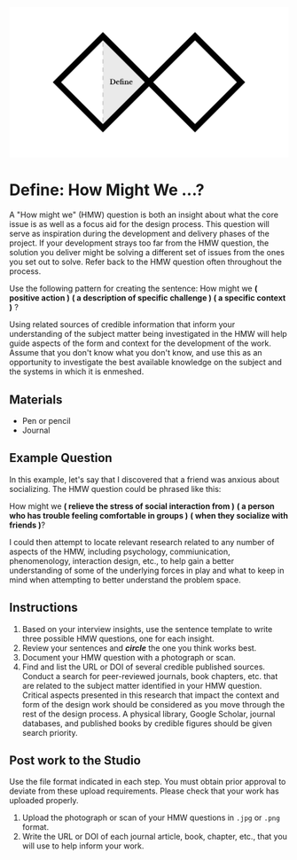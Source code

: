 ![Double Diamond Define Phase graphic](/assets/dd-process-define-1200px@2x.png)

# Define: How Might We ...?

A "How might we" \(HMW\) question is both an insight about what the core issue is as well as a focus aid for the design process. This question will serve as inspiration during the development and delivery phases of the project. If your development strays too far from the HMW question, the solution you deliver might be solving a different set of issues from the ones you set out to solve. Refer back to the HMW question often throughout the process.

Use the following pattern for creating the sentence: How might we **\( positive action \)** **\( a description of specific challenge \) \( a specific context \)** ?

Using related sources of credible information that inform your understanding of the subject matter being investigated in the HMW will help guide aspects of the form and context for the development of the work. Assume that you don't know what you don't know, and use this as an opportunity to investigate the best available knowledge on the subject and the systems in which it is enmeshed.

## Materials

* Pen or pencil
* Journal

## Example Question

In this example, let's say that I discovered that a friend was anxious about socializing. The HMW question could be phrased like this:

How might we **\( relieve the stress of social interaction from \)** **\( a person who has trouble feeling comfortable in groups \)** **\( when they socialize with friends \)**?

I could then attempt to locate relevant research related to any number of aspects of the HMW, including psychology, commiunication, phenomenology, interaction design, etc., to help gain a better understanding of some of the underlying forces in play and what to keep in mind when attempting to better understand the problem space.

## Instructions

1. Based on your interview insights, use the sentence template to write three possible HMW questions, one for each insight.
2. Review your sentences and _**circle**_ the one you think works best.
3. Document your HMW question with a photograph or scan.
4. Find and list the URL or DOI of several credible published sources. Conduct a search for peer-reviewed journals, book chapters, etc. that are related to the subject matter identified in your HMW question. Critical aspects presented in this research that impact the context and form of the design work should be considered as you move through the rest of the design process. A physical library, Google Scholar, journal databases, and published books by credible figures should be given search priority. 

## Post work to the Studio

Use the file format indicated in each step. You must obtain prior approval to deviate from these upload requirements. Please check that your work has uploaded properly.

1. Upload the photograph or scan of your HMW questions in `.jpg` or `.png` format.
2. Write the URL or DOI of each journal article, book, chapter, etc., that you will use to help inform your work.

